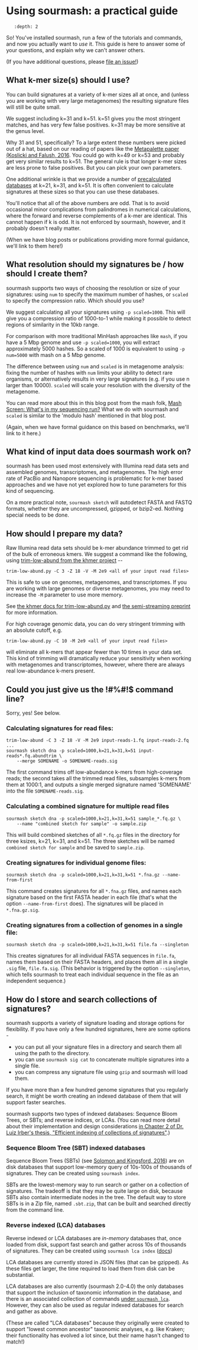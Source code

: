# Using sourmash: a practical guide

```{contents}
   :depth: 2
```

So! You've installed sourmash, run a few of the tutorials and commands,
and now you actually want to *use* it.  This guide is here to answer some
of your questions, and explain why we can't answer others.

(If you have additional questions, please [file an issue!](https://github.com/sourmash-bio/sourmash/issues))

## What k-mer size(s) should I use?

You can build signatures at a variety of k-mer sizes all at once, and
(unless you are working with very large metagenomes) the resulting
signature files will still be quite small.  

We suggest including k=31 and k=51.  k=51 gives you the most stringent
matches, and has very few false positives. k=31 may be more sensitive
at the genus level.

Why 31 and 51, specifically? To a large extent these numbers were
picked out of a hat, based on our reading of papers like the
[Metapalette paper (Koslicki and Falush, 2016](http://msystems.asm.org/content/1/3/e00020-16). You
could go with k=49 or k=53 and probably get very similar results to
k=51.  The general rule is that longer k-mer sizes are less prone to
false positives. But you can pick your own parameters.

One additional wrinkle is that we provide a number of
[precalculated databases](databases.md) at k=21, k=31, and k=51.
It is often convenient to calculate signatures at these sizes so that
you can use these databases.

You'll notice that all of the above numbers are odd.  That is to avoid
occasional minor complications from palindromes in numerical
calculations, where the forward and reverse complements of a k-mer are
identical.  This cannot happen if k is odd. It is not enforced by sourmash,
however, and it probably doesn't really matter.

(When we have blog posts or publications providing more formal
guidance, we'll link to them here!)

## What resolution should my signatures be / how should I create them?

sourmash supports two ways of choosing the resolution or size of
your signatures: using `num` to specify the maximum number of hashes,
or `scaled` to specify the compression ratio.  Which should you use?

We suggest calculating all your signatures using `-p scaled=1000`.
This will give you a compression ratio of 1000-to-1 while making it
possible to detect regions of similarity in the 10kb range.

For comparison with more traditional MinHash approaches like `mash`,
if you have a 5 Mbp genome and use `-p scaled=1000`, you will extract
approximately 5000 hashes. So a scaled of 1000 is equivalent to using
`-p num=5000` with mash on a 5 Mbp genome.

The difference between using `num` and `scaled` is in metagenome
analysis: fixing the number of hashes with `num` limits your ability to
detect rare organisms, or alternatively results in very large
signatures (e.g. if you use n larger than 10000).  `scaled` will scale
your resolution with the diversity of the metagenome.

You can read more about this in this blog post from the mash folk,
[Mash Screen: What's in my sequencing run?](https://genomeinformatics.github.io/mash-screen/) What
we do with sourmash and `scaled` is similar to the 'modulo hash'
mentioned in that blog post.

(Again, when we have formal guidance on this based on benchmarks, we'll
link to it here.)

## What kind of input data does sourmash work on?

sourmash has been used most extensively with Illumina read data sets
and assembled genomes, transcriptomes, and metagenomes.  The high error
rate of PacBio and Nanopore sequencing is problematic for k-mer based
approaches and we have not yet explored how to tune parameters for
this kind of sequencing.

On a more practical note, `sourmash sketch` will autodetect FASTA and
FASTQ formats, whether they are uncompressed, gzipped, or bzip2-ed.
Nothing special needs to be done.

## How should I prepare my data?

Raw Illumina read data sets should be k-mer abundance trimmed to get rid of
the bulk of erroneous kmers. We suggest a command like the following,
using [trim-low-abund from the khmer project](https://peerj.com/preprints/890/) --

```
trim-low-abund.py -C 3 -Z 18 -V -M 2e9 <all of your input read files>
```

This is safe to use on genomes, metagenomes, and transcriptomes.  If you
are working with large genomes or diverse metagenomes, you may need to
increase the `-M` parameter to use more memory.

See [the khmer docs for trim-low-abund.py](https://khmer.readthedocs.io/en/v2.1.2/user/scripts.html#trim-low-abund-py) and [the semi-streaming preprint](https://peerj.com/preprints/890/) for more information.

For high coverage genomic data, you can do very stringent trimming with
an absolute cutoff, e.g.

```
trim-low-abund.py -C 10 -M 2e9 <all of your input read files>
```

will eliminate all k-mers that appear fewer than 10 times in your data
set.  This kind of trimming will dramatically reduce your sensitivity
when working with metagenomes and transcriptomes, however, where there
are always real low-abundance k-mers present.

## Could you just give us the !#%#!$ command line?

Sorry, yes! See below.

### Calculating signatures for read files:

```
trim-low-abund -C 3 -Z 18 -V -M 2e9 input-reads-1.fq input-reads-2.fq ...
sourmash sketch dna -p scaled=1000,k=21,k=31,k=51 input-reads*.fq.abundtrim \
    --merge SOMENAME -o SOMENAME-reads.sig
```

The first command trims off low-abundance k-mers from high-coverage
reads; the second takes all the trimmed read files, subsamples k-mers
from them at 1000:1, and outputs a single merged signature named
'SOMENAME' into the file `SOMENAME-reads.sig`.

### Calculating a combined signature for multiple read files

```
sourmash sketch dna -p scaled=1000,k=21,k=31,k=51 sample_*.fq.gz \
    --name "combined sketch for sample" -o sample.zip
```

This will build combined sketches of all `*.fq.gz` files
in the directory for three ksizes, k=21, k=31, and k=51. The three sketches
will be named `combined sketch for sample` and be saved to `sample.zip`.

### Creating signatures for individual genome files:

```
sourmash sketch dna -p scaled=1000,k=21,k=31,k=51 *.fna.gz --name-from-first
```

This command creates signatures for all `*.fna.gz` files, and names
each signature based on the first FASTA header in each file (that's
what the option `--name-from-first` does). The signatures will be placed
in `*.fna.gz.sig`.

### Creating signatures from a collection of genomes in a single file:

```
sourmash sketch dna -p scaled=1000,k=21,k=31,k=51 file.fa --singleton
```

This creates signatures for all individual FASTA sequences in `file.fa`,
names them based on their FASTA headers, and places them all in a single
`.sig` file, `file.fa.sig`.  (This behavior is triggered by the option
`--singleton`, which tells sourmash to treat each individual sequence in
the file as an independent sequence.)

## How do I store and search collections of signatures?

sourmash supports a variety of signature loading and storage options for
flexibility.  If you have only a few hundred signatures, here are some
options -

* you can put all your signature files in a directory and search them all
  using the path to the directory.
* you can use `sourmash sig cat` to concatenate multiple signatures into a
  single file.
* you can compress any signature file using `gzip` and sourmash will
  load them.

If you have more than a few hundred genome signatures that you
regularly search, it might be worth creating an indexed database of
them that will support faster searches.

sourmash supports two types of indexed databases: Sequence Bloom
Trees, or SBTs; and reverse indices, or LCAs.  (You can read more
detail about their implementation and design considerations
[in Chapter 2 of Dr. Luiz Irber's thesis, "Efficient indexing of collections of signatures"](https://github.com/luizirber/phd/releases/download/2020.09.28/thesis.pdf).)

### Sequence Bloom Tree (SBT) indexed databases

Sequence Bloom Trees (SBTs) (see
[Solomon and Kingsford, 2016](https://www.ncbi.nlm.nih.gov/pmc/articles/PMC4804353/))
are on disk databases that support low-memory query of 10s-100s of
thousands of signatures.  They can be created using `sourmash index`.

SBTs are the lowest-memory way to run search or gather on a collection
of signatures. The tradeoff is that they may be quite large on disk,
because SBTs also contain intermediate nodes in the tree.  The default
way to store SBTs is in a Zip file, named `.sbt.zip`, that can be
built and searched directly from the command line.

### Reverse indexed (LCA) databases

Reverse indexed or LCA databases are *in-memory* databases that, once
loaded from disk, support fast search and gather across 10s of thousands
of signatures.  They can be created using `sourmash lca index` ([docs](command-line.md#sourmash-lca-index---build-an-lca-database))

LCA databases are currently stored in JSON files (that can be gzipped).
As these files get larger, the time required to load them from disk
can be substantial.

LCA databases are also currently (sourmash 2.0-4.0) the only databases
that support the inclusion of taxonomic information in the database,
and there is an associated collection of commands
[under `sourmash lca`](command-line.md#sourmash-lca-subcommands-for-in-memory-taxonomy-integration).
However, they can also be used as regular indexed databases for search
and gather as above.

(These are called "LCA databases" because they originally were created
to support "lowest common ancestor" taxonomic analyses, e.g. like
Kraken; their functionality has evolved a lot since, but their name
hasn't changed to match!)
